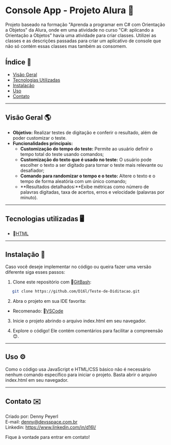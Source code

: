 ﻿# Console App - Projeto Alura 🚀

Projeto baseado na formação "Aprenda a programar em C# com Orientação a Objetos" da Alura, onde em uma atividade no curso "C#: aplicando a Orientação a Objetos" havia uma atividade para criar classes. Utilizei as classes e as descrições passadas
para criar um aplicativo de console que não só contém essas classes mas também as consomem.

## Índice 📌

- [Visão Geral](#visão-geral)
- [Tecnologias Utilizadas](#tecnologias-utilizadas)
- [Instalação](#instalacao)
- [Uso](#uso)
- [Contato](#contato)

---

## Visão Geral 🌎

- **Objetivo:** Realizar testes de digitação e conferir o resultado, além de poder customizar o teste.
- **Funcionalidades principais:**
    - **Customização do tempo do teste:** Permite ao usuário definir o tempo total do teste usando comandos;
    - **Customização do texto que é usado no teste:** O usuário pode escolher o texto a ser digitado para tornar o teste mais relevante ou desafiador;
    - **Comando para randomizar o tempo e o texto:** Altere o texto e o tempo de forma aleatória com um único comando;
    - **Resultados detalhados:**Exibe métricas como número de palavras digitadas, taxa de acertos, erros e velocidade (palavras por minuto).

---

## Tecnologias utilizadas 🖥️

- 🔗[HTML](https://learn.microsoft.com/pt-br/dotnet/csharp/)

---

## Instalação 📁

Caso você deseje implementar no código ou queira fazer uma versão diferente siga esses passos:

1. Clone este repositório com 🔗[GitBash](https://git-scm.com/downloads):
```bash
   git clone https://github.com/D16l/Teste-de-Diditacao.git
```
2. Abra o projeto em sua IDE favorita:

- Recomenado: 🔗[VSCode](https://code.visualstudio.com)

3. Inicie o projeto abrindo o arquivo index.html em seu navegador.

4. Explore o código! Ele contém comentários para facilitar a compreensão 😊.

---

## Uso ⚙️

Como o código usa JavaScript e HTML/CSS básico não é necessário nenhum comando específico para iniciar o projeto. Basta abrir o arquivo index.html em seu navegador.

---

## Contato ✉️

Criado por: Denny Peyerl <br>
E-mail: denny@devsspace.com.br <br>
Linkedin: https://www.linkedin.com/in/d16l/ <br>

Fique à vontade para entrar em contato!